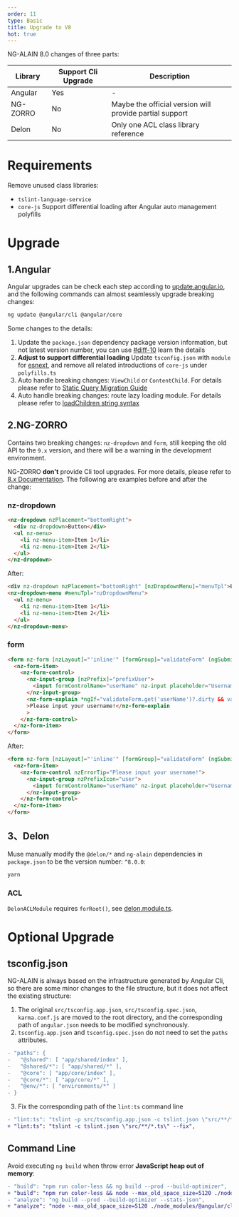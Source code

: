 ```yaml
---
order: 11
type: Basic
title: Upgrade to V8
hot: true
---
```


NG-ALAIN 8.0 changes of three parts:

| Library | Support Cli Upgrade | Description |
| --- | ---------- | ---- |
| Angular | Yes | - |
| NG-ZORRO | No | Maybe the official version will provide partial support |
| Delon | No | Only one ACL class library reference |

# Requirements

Remove unused class libraries:

- `tslint-language-service`
- `core-js` Support differential loading after Angular auto management polyfills

# Upgrade

## 1.Angular

Angular upgrades can be check each step according to [update.angular.io](https://update.angular.io/#7.0:8.0), and the following commands can almost seamlessly upgrade breaking changes:

```bash
ng update @angular/cli @angular/core
```

Some changes to the details:

1. Update the `package.json` dependency package version information, but not latest version number, you can use [#diff-10](https://github.com/ng-alain/ng-alain/pull/1165/files#diff-10) learn the details
2. **Adjust to support differential loading** Update `tsconfig.json` with `module` for [esnext](https://github.com/ng-alain/ng-alain/pull/1165/files#diff-e5e546dd2eb0351f813d63d1b39dbc48R8), and remove all related introductions of `core-js` under `polyfills.ts`
3. Auto handle breaking changes: `ViewChild` or `ContentChild`. For details please refer to [Static Query Migration Guide](https://angular.io/guide/static-query-migration)
4. Auto handle breaking changes: route lazy loading module. For details please refer to [loadChildren string syntax](https://angular.io/guide/deprecations#loadchildren-string-syntax)

## 2.NG-ZORRO

Contains two breaking changes: `nz-dropdown` and `form`, still keeping the old API to the `9.x` version, and there will be a warning in the development environment.

NG-ZORRO **don't** provide Cli tool upgrades. For more details, please refer to [8.x Documentation](https://ng-zorro-master.netlify.com/docs/introduce/zh). The following are examples before and after the change:

### nz-dropdown

```html
<nz-dropdown nzPlacement="bottomRight">
  <div nz-dropdown>Button</div>
  <ul nz-menu>
    <li nz-menu-item>Item 1</li>
    <li nz-menu-item>Item 2</li>
  </ul>
</nz-dropdown>
```

After:

```html
<div nz-dropdown nzPlacement="bottomRight" [nzDropdownMenu]="menuTpl">Button</div>
<nz-dropdown-menu #menuTpl="nzDropdownMenu">
  <ul nz-menu>
    <li nz-menu-item>Item 1</li>
    <li nz-menu-item>Item 2</li>
  </ul>
</nz-dropdown-menu>
```

### form

```html
<form nz-form [nzLayout]="'inline'" [formGroup]="validateForm" (ngSubmit)="submitForm()">
  <nz-form-item>
    <nz-form-control>
      <nz-input-group [nzPrefix]="prefixUser">
        <input formControlName="userName" nz-input placeholder="Username" />
      </nz-input-group>
      <nz-form-explain *ngIf="validateForm.get('userName')?.dirty && validateForm.get('userName')?.errors"
      >Please input your username!</nz-form-explain
      >
    </nz-form-control>
  </nz-form-item>
</form>
```

After:

```html
<form nz-form [nzLayout]="'inline'" [formGroup]="validateForm" (ngSubmit)="submitForm()">
  <nz-form-item>
    <nz-form-control nzErrorTip="Please input your username!">
      <nz-input-group nzPrefixIcon="user">
        <input formControlName="userName" nz-input placeholder="Username" />
      </nz-input-group>
    </nz-form-control>
  </nz-form-item>
</form>
```

## 3、Delon

Muse manually modify the `@delon/*` and `ng-alain` dependencies in `package.json` to be the version number: `^8.0.0`:

```bash
yarn
```

### ACL

`DelonACLModule` requires `forRoot()`, see [delon.module.ts](https://github.com/ng-alain/ng-alain/pull/1165/files#diff-19).

# Optional Upgrade

## tsconfig.json

NG-ALAIN is always based on the infrastructure generated by Angular Cli, so there are some minor changes to the file structure, but it does not affect the existing structure:

1. The original `src/tsconfig.app.json`, `src/tsconfig.spec.json`, `karma.conf.js` are moved to the root directory, and the corresponding path of `angular.json` needs to be modified synchronously.
2. `tsconfig.app.json` and `tsconfig.spec.json` do not need to set the `paths` attributes.
```diff
- "paths": {	
-   "@shared": [ "app/shared/index" ],	
-   "@shared/*": [ "app/shared/*" ],	
-   "@core": [ "app/core/index" ],	
-   "@core/*": [ "app/core/*" ],	
-   "@env/*": [ "environments/*" ]	
- }
```
3. Fix the corresponding path of the `lint:ts` command line
```diff
- "lint:ts": "tslint -p src/tsconfig.app.json -c tslint.json \"src/**/*.ts\" --fix",
+ "lint:ts": "tslint -c tslint.json \"src/**/*.ts\" --fix",
```

## Command Line

Avoid executing `ng build` when throw error **JavaScript heap out of memory**:

```diff
- "build": "npm run color-less && ng build --prod --build-optimizer",
+ "build": "npm run color-less && node --max_old_space_size=5120 ./node_modules/@angular/cli/bin/ng build --prod",
- "analyze": "ng build --prod --build-optimizer --stats-json",
+ "analyze": "node --max_old_space_size=5120 ./node_modules/@angular/cli/bin/ng build --prod --stats-json",
```
